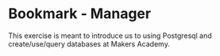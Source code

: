  Bookmark - Manager
===
This exercise is meant to introduce us to using Postgresql and create/use/query databases at Makers Academy.


